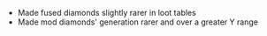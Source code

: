 - Made fused diamonds slightly rarer in loot tables
- Made mod diamonds' generation rarer and over a greater Y range